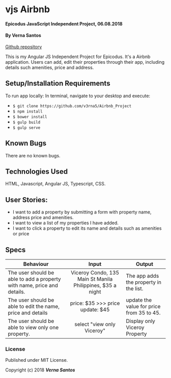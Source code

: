 # vjs Airbnb

#### Epicodus JavaScript Independent Project, 06.08.2018

#### By **Verna Santos**

[Github repository](https://github.com/v3rna5/Air_BnB_Project)

This is my Angular JS Independent Project for Epicodus. It's a Airbnb application. Users can add, edit their properties through their app, including details such amenities, price and address.


## Setup/Installation Requirements

To run app locally: In terminal, navigate to your desktop and execute:
  * `$ git clone https://github.com/v3rna5/Airbnb_Project`
  * `$ npm install`
  * `$ bower install`
  * `$ gulp build`
  * `$ gulp serve`

## Known Bugs

There are no known bugs.


## Technologies Used

HTML, Javascript, Angular JS, Typescript, CSS.

## User Stories:

* I want to add a property by submitting a form with property name, address price and amenities.
* I want to view a list of my properties I have added.
* I want to click a property to edit its name and details such as amenities or price

## Specs

| Behaviour  | Input | Output |
| ------------- |:-------------:| -----|
| The user should be able to add a property with name, price and details.     | Viceroy Condo, 135 Main St Manila Philippines, $35 a night | The app adds the property in the list. |
| The user should be able to edit the name, price and details     | price: $35 >>> price update: $45 | update the value for price from 35 to 45. |
| The user should be able to view only one property.    | select "view only Viceroy" | Display only Viceroy Property |

### License

Published under MIT License.

Copyright (c) 2018 **_Verna Santos_**
